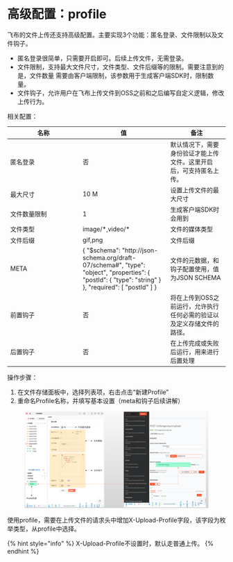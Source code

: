 # 高级配置：profile

飞布的文件上传还支持高级配置。主要实现3个功能：匿名登录、文件限制以及文件钩子。

* 匿名登录很简单，只需要开启即可。后续上传文件，无需登录。
* 文件限制，支持最大文件尺寸，文件类型、文件后缀等的限制。需要注意到的是，文件数量 需要由客户端限制，该参数用于生成客户端SDK时，限制数量。
* 文件钩子，允许用户在飞布上传文件到OSS之前和之后编写自定义逻辑，修改上传行为。

相关配置：

<table><thead><tr><th width="153">名称</th><th width="188.33333333333331">值</th><th>备注</th></tr></thead><tbody><tr><td>匿名登录</td><td>否</td><td>默认情况下，需要身份验证才能上传文件。这里开启后，可支持匿名上传。</td></tr><tr><td>最大尺寸</td><td>10 M</td><td>设置上传文件的最大尺寸</td></tr><tr><td> 文件数量限制</td><td>1</td><td>生成客户端SDK时会用到</td></tr><tr><td>文件类型</td><td>image/*,video/*</td><td>文件的媒体类型</td></tr><tr><td>文件后缀</td><td>gif,png</td><td>文件后缀</td></tr><tr><td>META</td><td>{ "$schema": "http://json-schema.org/draft-07/schema#", "type": "object", "properties": { "postId": { "type": "string" } }, "required": [ "postId" ] }</td><td>文件的元数据，和钩子配置使用，值为JSON SCHEMA</td></tr><tr><td>前置钩子</td><td>否</td><td>将在上传到OSS之前运行，允许执行任何必需的验证以及定义存储文件的路径。</td></tr><tr><td>后置钩子</td><td>否</td><td>在上传完成或失败后运行，用来进行后置处理</td></tr></tbody></table>

操作步骤：

1. 在文件存储面板中，选择列表项，右击点击“新建Profile”
2. 重命名Profile名称，并填写基本设置（meta和钩子后续讲解）

<figure><img src="../../.gitbook/assets/image (4).png" alt=""><figcaption></figcaption></figure>

使用profile，需要在上传文件的请求头中增加X-Upload-Profile字段，该字段为枚举类型，从profile中选择。

{% hint style="info" %}
X-Upload-Profile不设置时，默认走普通上传。
{% endhint %}
